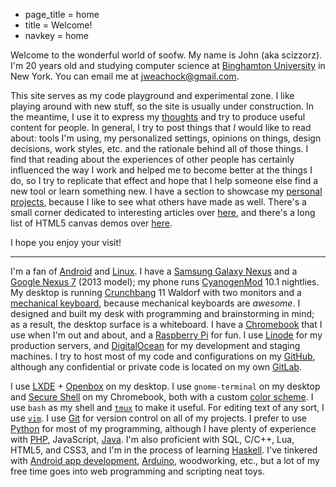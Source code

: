 * page_title = home
* title = Welcome!
* navkey = home

Welcome to the wonderful world of soofw. My name is John (aka scizzorz). I'm 20 years old and studying computer science at [Binghamton University](http://binghamton.edu/) in New York. You can email me at <jweachock@gmail.com>.

This site serves as my code playground and experimental zone. I like playing around with new stuff, so the site is usually under construction. In the meantime, I use it to express my [thoughts](Http://soofw.com/thoughts/) and try to produce useful content for people. In general, I try to post things that *I* would like to read about: tools I'm using, my personalized settings, opinions on things, design decisions, work styles, etc. and the rationale behind all of those things. I find that reading about the experiences of other people has certainly influenced the way I work and helped me to become better at the things I do, so I try to replicate that effect and hope that I help someone else find a new tool or learn something new. I have a section to showcase my [personal projects](http://soofw.com/projects/), because I like to see what others have made as well. There's a small corner dedicated to interesting articles over [here](http://soofw.com/links/), and there's a long list of HTML5 canvas demos over [here](http://soofw.com/demos/).

I hope you enjoy your visit!

---

I'm a fan of [Android](http://www.android.com/) and [Linux](http://www.linux.org/). I have a [Samsung Galaxy Nexus](http://www.samsung.com/us/mobile/cell-phones/SPH-L700ZKASPR) and a [Google Nexus 7](http://www.google.com/nexus/7/) (2013 model); my phone runs [CyanogenMod](http://www.cyanogenmod.org/) 10.1 nightlies. My desktop is running [Crunchbang](http://crunchbang.org/) 11 Waldorf with two monitors and a [mechanical keyboard](http://www.razerzone.com/store/razer-blackwidow-ultimate), because mechanical keyboards are *awesome*. I designed and built my desk with programming and brainstorming in mind; as a result, the desktop surface is a whiteboard. I have a [Chromebook](http://www.google.com/intl/en/chrome/devices/landing.html) that I use when I'm out and about, and a [Raspberry Pi](http://www.raspberrypi.org/) for fun. I use [Linode](http://www.linode.com/) for my production servers, and [DigitalOcean](https://www.digitalocean.com/) for my development and staging machines. I try to host most of my code and configurations on my [GitHub](https://github.com/scizzorz), although any confidential or private code is located on my own [GitLab](http://gitlab.org/).

I use [LXDE](http://lxde.org/) + [Openbox](http://openbox.org/) on my desktop. I use `gnome-terminal` on my desktop and [Secure Shell](https://chrome.google.com/webstore/detail/secure-shell/pnhechapfaindjhompbnflcldabbghjo?hl=en) on my Chromebook, both with a custom [color scheme](https://github.com/scizzorz/dots/blob/master/terminal-palette). I use `bash` as my shell and [`tmux`](http://tmux.sourceforge.net/) to make it useful. For editing text of any sort, I use [`vim`](http://www.vim.org/). I use [Git](http://git-scm.com/) for version control on all of my projects. I prefer to use [Python](http://www.python.org/) for most of my programming, although I have plenty of experience with [PHP](http://www.php.net/), JavaScript, [Java](http://www.java.com/). I'm also proficient with SQL, C/C++, Lua, HTML5, and CSS3, and I'm in the process of learning [Haskell](http://www.haskell.org/haskellwiki/Haskell). I've tinkered with [Android app development](http://developer.android.com/index.html), [Arduino](http://www.arduino.cc/), woodworking, etc., but a lot of my free time goes into web programming and scripting neat toys.
